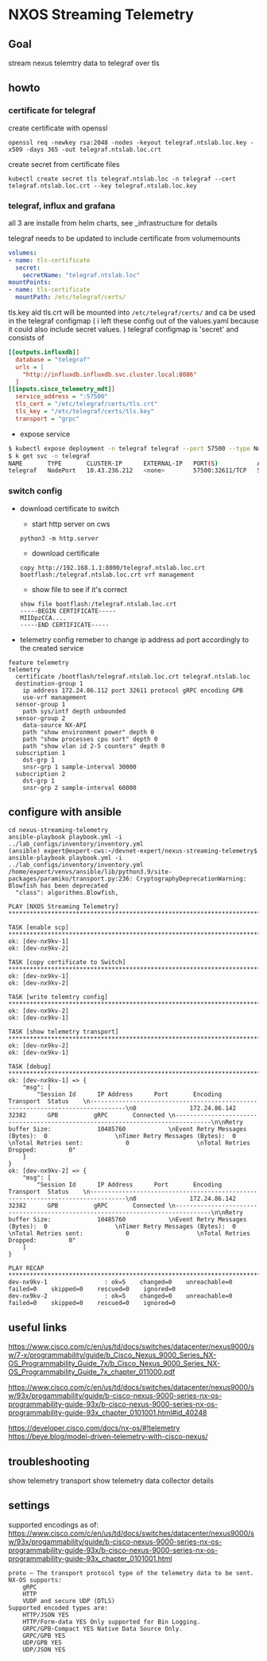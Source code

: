 # NXOS Streaming Telemetry
## Goal
stream nexus telemtry data to telegraf over tls
## howto
### certificate for telegraf
create certificate with openssl
```
openssl req -newkey rsa:2048 -nodes -keyout telegraf.ntslab.loc.key -x509 -days 365 -out telegraf.ntslab.loc.crt
```
create secret from certificate files
```
kubectl create secret tls telegraf.ntslab.loc -n telegraf --cert telegraf.ntslab.loc.crt --key telegraf.ntslab.loc.key
```
### telegraf, influx and grafana
all 3 are installe from helm charts, see _infrastructure for details

telegraf needs to be updated to include certificate from volumemounts
```yaml
volumes:
- name: tls-certificate
  secret:
    secretName: "telegraf.ntslab.loc"
mountPoints:
- name: tls-certificate
  mountPath: /etc/telegraf/certs/
```

tls.key ald tls.crt will be mounted into `/etc/telegraf/certs/` and ca be used in the telegraf configmap
( i left these config out of the values.yaml because it could also include secret values. )
telegraf configmap is 'secret' and consists of
```ini
[[outputs.influxdb]]
  database = "telegraf"
  urls = [
    "http://influxdb.influxdb.svc.cluster.local:8086"
  ]
[[inputs.cisco_telemetry_mdt]]
  service_address = ":57500"
  tls_cert = "/etc/telegraf/certs/tls.crt"
  tls_key = "/etc/telegraf/certs/tls.key"
  transport = "grpc"
```
* expose service
```bash
$ kubectl expose deployment -n telegraf telegraf --port 57500 --type NodePort
$ k get svc -n telegraf                                             
NAME       TYPE       CLUSTER-IP      EXTERNAL-IP   PORT(S)           AGE
telegraf   NodePort   10.43.236.212   <none>        57500:32611/TCP   5s
```


### switch config
* download certificate to switch
    * start http server on cws
    ```
    python3 -m http.server
    ```
    * download certificate
    ```
    copy http://192.168.1.1:8000/telegraf.ntslab.loc.crt bootflash:/telegraf.ntslab.loc.crt vrf management
    ```
    * show file to see if it's correct
    ```
    show file bootflash:/telegraf.ntslab.loc.crt
    -----BEGIN CERTIFICATE-----
    MIIDpzCCA....
    -----END CERTIFICATE-----
    ```

* telemetry config
remeber to change ip address ad port accordingly to the created service
```
feature telemetry
telemetry
  certificate /bootflash/telegraf.ntslab.loc.crt telegraf.ntslab.loc
  destination-group 1
    ip address 172.24.86.112 port 32611 protocol gRPC encoding GPB 
    use-vrf management
  sensor-group 1
    path sys/intf depth unbounded
  sensor-group 2
    data-source NX-API
    path "show environment power" depth 0
    path "show processes cpu sort" depth 0
    path "show vlan id 2-5 counters" depth 0
  subscription 1
    dst-grp 1
    snsr-grp 1 sample-interval 30000
  subscription 2
    dst-grp 1
    snsr-grp 2 sample-interval 60000
```
## configure with ansible
```
cd nexus-streaming-telemetry
ansible-playbook playbook.yml -i ../lab_configs/inventory/inventory.yml
(ansible) expert@expert-cws:~/devnet-expert/nexus-streaming-telemetry$ ansible-playbook playbook.yml -i ../lab_configs/inventory/inventory.yml 
/home/expert/venvs/ansible/lib/python3.9/site-packages/paramiko/transport.py:236: CryptographyDeprecationWarning: Blowfish has been deprecated
  "class": algorithms.Blowfish,

PLAY [NXOS Streaming Telemetry] **************************************************************************************************************************************************************************************************************

TASK [enable scp] ****************************************************************************************************************************************************************************************************************************
ok: [dev-nx9kv-1]
ok: [dev-nx9kv-2]

TASK [copy certificate to Switch] ************************************************************************************************************************************************************************************************************
ok: [dev-nx9kv-1]
ok: [dev-nx9kv-2]

TASK [write telemtry config] *****************************************************************************************************************************************************************************************************************
ok: [dev-nx9kv-2]
ok: [dev-nx9kv-1]

TASK [show telemetry transport] **************************************************************************************************************************************************************************************************************
ok: [dev-nx9kv-2]
ok: [dev-nx9kv-1]

TASK [debug] *********************************************************************************************************************************************************************************************************************************
ok: [dev-nx9kv-1] => {
    "msg": [
        "Session Id      IP Address      Port       Encoding     Transport  Status    \n--------------------------------------------------------------------------------\n0               172.24.86.142   32382      GPB          gRPC       Connected \n--------------------------------------------------------------------------------\n\nRetry buffer Size:             10485760            \nEvent Retry Messages (Bytes):  0                   \nTimer Retry Messages (Bytes):  0                   \nTotal Retries sent:            0                   \nTotal Retries Dropped:         0"
    ]
}
ok: [dev-nx9kv-2] => {
    "msg": [
        "Session Id      IP Address      Port       Encoding     Transport  Status    \n--------------------------------------------------------------------------------\n0               172.24.86.142   32382      GPB          gRPC       Connected \n--------------------------------------------------------------------------------\n\nRetry buffer Size:             10485760            \nEvent Retry Messages (Bytes):  0                   \nTimer Retry Messages (Bytes):  0                   \nTotal Retries sent:            0                   \nTotal Retries Dropped:         0"
    ]
}

PLAY RECAP ***********************************************************************************************************************************************************************************************************************************
dev-nx9kv-1                : ok=5    changed=0    unreachable=0    failed=0    skipped=0    rescued=0    ignored=0   
dev-nx9kv-2                : ok=5    changed=0    unreachable=0    failed=0    skipped=0    rescued=0    ignored=0
```

## useful links
https://www.cisco.com/c/en/us/td/docs/switches/datacenter/nexus9000/sw/7-x/programmability/guide/b_Cisco_Nexus_9000_Series_NX-OS_Programmability_Guide_7x/b_Cisco_Nexus_9000_Series_NX-OS_Programmability_Guide_7x_chapter_011000.pdf


https://www.cisco.com/c/en/us/td/docs/switches/datacenter/nexus9000/sw/93x/progammability/guide/b-cisco-nexus-9000-series-nx-os-programmability-guide-93x/b-cisco-nexus-9000-series-nx-os-programmability-guide-93x_chapter_0101001.html#id_40248

https://developer.cisco.com/docs/nx-os/#!telemetry
https://beye.blog/model-driven-telemetry-with-cisco-nexus/

## troubleshooting
show telemetry transport
show telemetry data collector details


## settings
supported encodings as of:
https://www.cisco.com/c/en/us/td/docs/switches/datacenter/nexus9000/sw/93x/progammability/guide/b-cisco-nexus-9000-series-nx-os-programmability-guide-93x/b-cisco-nexus-9000-series-nx-os-programmability-guide-93x_chapter_0101001.html
```
proto — The transport protocol type of the telemetry data to be sent. NX-OS supports:
    gRPC
    HTTP
    VUDP and secure UDP (DTLS)
Supported encoded types are:
    HTTP/JSON YES
    HTTP/Form-data YES Only supported for Bin Logging.
    GRPC/GPB-Compact YES Native Data Source Only.
    GRPC/GPB YES
    UDP/GPB YES
    UDP/JSON YES
```